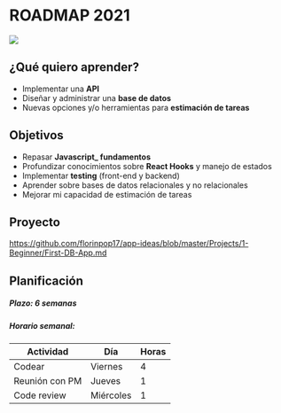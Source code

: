 # ROADMAP 2021
![](https://media.giphy.com/media/11sBLVxNs7v6WA/giphy.gif)

## ¿Qué quiero aprender?
- Implementar una **API**
- Diseñar y administrar una **base de datos**
- Nuevas opciones y/o herramientas para **estimación de tareas**

## Objetivos
- Repasar **Javascript_ fundamentos**
- Profundizar conocimientos sobre **React Hooks** y manejo de estados
- Implementar **testing** (front-end y backend)
- Aprender sobre bases de datos relacionales y no relacionales
- Mejorar mi capacidad de estimación de tareas

## Proyecto
https://github.com/florinpop17/app-ideas/blob/master/Projects/1-Beginner/First-DB-App.md

## Planificación

##### Plazo: 6 semanas

##### Horario semanal:  

| Actividad        | Día             | Horas       |
| -----------      | --------------- | ----------- |
| Codear           | Viernes         | 4           |
| Reunión con PM   | Jueves          | 1           |
| Code review      | Miércoles       | 1           |
